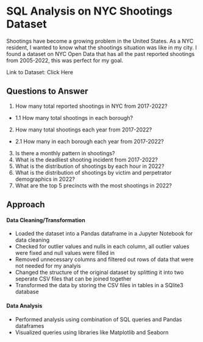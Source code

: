 # SQL Analysis on NYC Shootings Dataset

Shootings have become a growing problem in the United States. As a NYC resident, I wanted to know what the shootings situation was like in my city. I found a dataset on NYC Open Data that has all the past reported shootings from 2005-2022, this was perfect for my goal.

Link to Dataset: Click Here

## Questions to Answer

1. How many total reported shootings in NYC from 2017-2022?
  - 1.1 How many total shootings in each borough?
2. How many total shootings each year from 2017-2022?
  - 2.1 How many in each borough each year from 2017-2022?
3. Is there a monthly pattern in shootings?
4. What is the deadliest shooting incident from 2017-2022?
5. What is the distribution of shootings by each hour in 2022?
6. What is the distribution of shootings by victim and perpetrator demographics in 2022?
7. What are the top 5 precincts with the most shootings in 2022?

## Approach

#### Data Cleaning/Transformation

- Loaded the dataset into a Pandas dataframe in a Jupyter Notebook for data cleaning
- Checked for outlier values and nulls in each column, all outlier values were fixed and null values were filled in
- Removed unnecessary columns and filtered out rows of data that were not needed for my analyis
- Changed the structure of the original dataset by splitting it into two seperate CSV files that can be joined together
- Transformed the data by storing the CSV files in tables in a SQlite3 database

#### Data Analysis

- Performed analysis using combination of SQL queries and Pandas dataframes
- Visualized queries using libraries like Matplotlib and Seaborn
